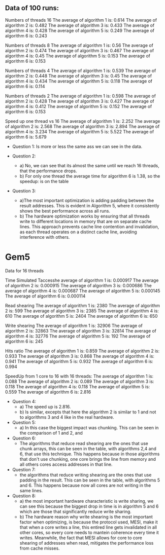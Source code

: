 ## Data of 100 runs:

Numbers of threads 16
The average of algorithm 1 is: 0.614
The average of algorithm 2 is: 0.482
The average of algorithm 3 is: 0.433
The average of algorithm 4 is: 0.428
The average of algorithm 5 is: 0.249
The average of algorithm 6 is: 0.243

Numbers of threads 8
The average of algorithm 1 is: 0.56
The average of algorithm 2 is: 0.474
The average of algorithm 3 is: 0.467
The average of algorithm 4 is: 0.45
The average of algorithm 5 is: 0.153
The average of algorithm 6 is: 0.153

Numbers of threads 4
The average of algorithm 1 is: 0.539
The average of algorithm 2 is: 0.448
The average of algorithm 3 is: 0.45
The average of algorithm 4 is: 0.434
The average of algorithm 5 is: 0.118
The average of algorithm 6 is: 0.114

Numbers of threads 2
The average of algorithm 1 is: 0.598
The average of algorithm 2 is: 0.428
The average of algorithm 3 is: 0.427
The average of algorithm 4 is: 0.412
The average of algorithm 5 is: 0.152
The average of algorithm 6 is: 0.153



Speed up one thread vs 16
The average of algorithm 1 is:  2.252
The average of algorithm 2 is:  2.568
The average of algorithm 3 is:  2.894
The average of algorithm 4 is:  3.234
The average of algorithm 5 is:  5.522
The average of algorithm 6 is:  5.679

- Question 1: Is more or less the same ass we can see in the data.
- Question 2:
    - a) No, we can see that its almost the same until we reach 16 threads, that the performance drops.
    - b) For only one thread the average time for algorithm 6 is 1.38, so the speedup: is on the table

- Question 3:
    - a)The most important optimization is adding padding between the result addresses.
    This is evident in Algorithm 5, where it consistently shows the best performance across all runs.
    - b) The hardware optimization works by ensuring that all threads write to
    different locations in memory that are on separate cache lines.
    This approach prevents cache line contention and invalidation, as each thread
    operates on a distinct cache line, avoiding interference with others.



# Gem5

Data for 16 threads

Time Simulated
Taccesshe average of algorithm 1 is: 0.000917
The average of algorithm 2 is: 0.000915
The average of algorithm 3 is: 0.000686
The average of algorithm 4 is: 0.000687
The average of algorithm 5 is: 0.000145
The average of algorithm 6 is: 0.000114

Read shearing
The average of algorithm 1 is: 2380
The average of algorithm 2 is: 599
The average of algorithm 3 is: 2385
The average of algorithm 4 is: 610
The average of algorithm 5 is: 2404
The average of algorithm 6 is: 650

Write shearing
The average of algorithm 1 is: 32906
The average of algorithm 2 is: 32863
The average of algorithm 3 is: 32814
The average of algorithm 4 is: 32776
The average of algorithm 5 is: 192
The average of algorithm 6 is: 245

Hits ratio
The average of algorithm 1 is:  0.859
The average of algorithm 2 is:  0.933
The average of algorithm 3 is:  0.868
The average of algorithm 4 is:  0.941
The average of algorithm 5 is:  0.932
The average of algorithm 6 is:  0.994


SpeedUp from 1 core to 16 with 16 threads:
The average of algorithm 1 is:  0.088
The average of algorithm 2 is:  0.089
The average of algorithm 3 is:  0.118
The average of algorithm 4 is:  0.118
The average of algorithm 5 is:  0.559
The average of algorithm 6 is:  2.816

- Question 4:
    - a) The speed up is 2.816.
    - b) Is similar, excepts that here the algorithm 2 is similar to 1 and not to algorithms 3 and 4 like in the real hardware.
- Question 5:
    - a) In this case the biggest impact was chunking.
        This can be seen in the comparison of 1 and 2, and
- Question 6:
    - The algorithms that reduce read shearing are the ones that use chunk arrays, this
    can be seen in the table, with algorithms 2,4 and 6, that use this technique.
    This happens because in those algorithms that don't use chunking, one core
    brings the line from memory and all others cores access addresses in that line.
- Question 7:
    - the algorithms that reduce writing shearing are the ones that use padding in the result.
    This can be seen in the table, with algorithms 5 and 6.
    This happens because now all cores are not writing in the same lines.
- Question 8:
    - a) the most important hardware characteristic is write sharing, we can see this because
    the biggest drop in time is in algorithm 5 and 6 which are those that significantly reduce
    write sharing.
    - b) The hardware reason why write shearing is the most important factor when optimizing, is because
        the protocol used, MESI, make it that when a core writes a line, this entired line gets invalidated
        in all other cores, so every core needs to mantein coherence every time it writes.
        Meanwhile, the fact that MESI allows for core to core shearing of addresses when read, mitigates the performance
        loss from cache misses.
